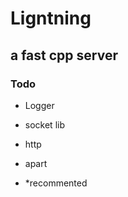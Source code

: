 # Ligntning 

## a fast cpp server

### Todo

- Logger
- socket lib 
- http
- apart

- *recommented
